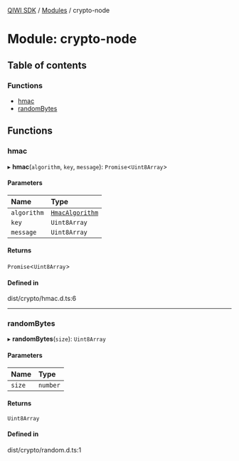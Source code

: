 [QIWI SDK](../README.md) / [Modules](../modules.md) / crypto-node

# Module: crypto-node

## Table of contents

### Functions

- [hmac](crypto_node.md#hmac)
- [randomBytes](crypto_node.md#randombytes)

## Functions

### hmac

▸ **hmac**(`algorithm`, `key`, `message`): `Promise`<`Uint8Array`\>

#### Parameters

| Name | Type |
| :------ | :------ |
| `algorithm` | [`HmacAlgorithm`](../enums/index.HmacAlgorithm.md) |
| `key` | `Uint8Array` |
| `message` | `Uint8Array` |

#### Returns

`Promise`<`Uint8Array`\>

#### Defined in

dist/crypto/hmac.d.ts:6

___

### randomBytes

▸ **randomBytes**(`size`): `Uint8Array`

#### Parameters

| Name | Type |
| :------ | :------ |
| `size` | `number` |

#### Returns

`Uint8Array`

#### Defined in

dist/crypto/random.d.ts:1

